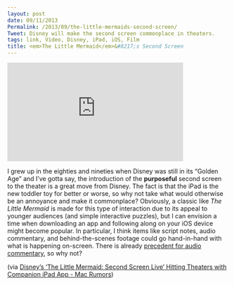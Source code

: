 ```yaml
---
layout: post
date: 09/11/2013
Permalink: /2013/09/the-little-mermaids-second-screen/
Tweet: Disney will make the second screen commonplace in theaters.
tags: link, Video, Disney, iPad, iOS, Film
title: <em>The Little Mermaid</em>&#8217;s Second Screen
---
```


<iframe width="400" height="225" src="https://www.youtube.com/embed/tYpRQ5Mw2lM?feature=oembed" frameborder="0" allowfullscreen></iframe><br/>

<p>I grew up in the eighties and nineties when Disney was still in its &#8220;Golden Age&#8221; and I&#8217;ve gotta say, the introduction of the <strong>purposeful</strong> second screen to the theater is a great move from Disney. The fact is that the iPad is the new toddler toy for better or worse, so why not take what would otherwise be an annoyance and make it commonplace? Obviously, a classic like <em>The Little Mermaid</em> is made for this type of interaction due to its appeal to younger audiences (and simple interactive puzzles), but I can envision a time when downloading an app and following along on your iOS device might become popular. In particular, I think items like script notes, audio commentary, and behind-the-scenes footage could go hand-in-hand with what is happening on-screen. There is already <a href="http://www.wired.com/underwire/2012/10/looper-downloadable-commentary/" title="Looper Director Makes Downloadable Commentary for In-Theater Use - Wired">precedent for audio commentary</a>, so why not?</p>

<p>(via <a href="http://www.macrumors.com/2013/09/11/disneys-the-little-mermaid-second-screen-live-hitting-theaters-with-companion-ipad-app/">Disney&#8217;s &#8216;The Little Mermaid: Second Screen Live&#8217; Hitting Theaters with Companion iPad App - Mac Rumors</a>)</p>